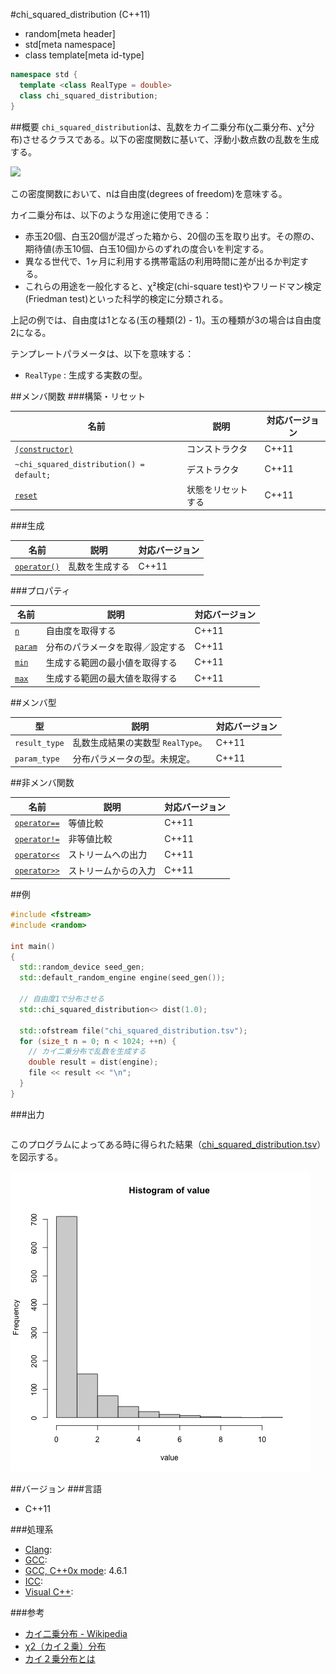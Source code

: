 #chi_squared_distribution (C++11)
* random[meta header]
* std[meta namespace]
* class template[meta id-type]

```cpp
namespace std {
  template <class RealType = double>
  class chi_squared_distribution;
}
```

##概要
`chi_squared_distribution`は、乱数をカイ二乗分布(χ二乗分布、χ²分布)させるクラスである。以下の密度関数に基いて、浮動小数点数の乱数を生成する。  

![](https://github.com/cpprefjp/image/raw/master/reference/random/chi_squared_distribution/chi_square.png)

この密度関数において、nは自由度(degrees of freedom)を意味する。  


カイ二乗分布は、以下のような用途に使用できる：

- 赤玉20個、白玉20個が混ざった箱から、20個の玉を取り出す。その際の、期待値(赤玉10個、白玉10個)からのずれの度合いを判定する。
- 異なる世代で、1ヶ月に利用する携帯電話の利用時間に差が出るか判定する。
- これらの用途を一般化すると、χ²検定(chi-square test)やフリードマン検定(Friedman test)といった科学的検定に分類される。

上記の例では、自由度は1となる(玉の種類(2) - 1)。玉の種類が3の場合は自由度2になる。


テンプレートパラメータは、以下を意味する：

- `RealType` : 生成する実数の型。


##メンバ関数
###構築・リセット

| 名前 | 説明 | 対応バージョン |
|---------------------------------------------------------------------------|--------------------|-------|
| [`(constructor)`](./chi_squared_distribution/op_constructor.md)           | コンストラクタ     | C++11 |
| `~chi_squared_distribution() = default;`                                  | デストラクタ       | C++11 |
| [`reset`](./chi_squared_distribution/reset.md)                            | 状態をリセットする | C++11 |


###生成

| 名前 | 説明 | 対応バージョン |
|-------------------------------------------------------|----------------|-------|
| [`operator()`](./chi_squared_distribution/op_call.md) | 乱数を生成する | C++11 |


###プロパティ

| 名前 | 説明 | 対応バージョン |
|------------------------------------------------|----------------------------------|-------|
| [`n`](./chi_squared_distribution/n.md)         | 自由度を取得する                 | C++11 |
| [`param`](./chi_squared_distribution/param.md) | 分布のパラメータを取得／設定する | C++11 |
| [`min`](./chi_squared_distribution/min.md)     | 生成する範囲の最小値を取得する   | C++11 |
| [`max`](./chi_squared_distribution/max.md)     | 生成する範囲の最大値を取得する   | C++11 |


##メンバ型

| 型 | 説明 | 対応バージョン |
|---------------|-------------------|-------|
| `result_type` | 乱数生成結果の実数型 `RealType`。 | C++11 |
| `param_type`  | 分布パラメータの型。未規定。 | C++11 |


##非メンバ関数

| 名前 | 説明 | 対応バージョン |
|----------------------------------------------------------|----------------------|-------|
| [`operator==`](./chi_squared_distribution/op_equal.md)     | 等値比較             | C++11 |
| [`operator!=`](./chi_squared_distribution/op_not_equal.md) | 非等値比較           | C++11 |
| [`operator<<`](./chi_squared_distribution/op_ostream.md)   | ストリームへの出力   | C++11 |
| [`operator>>`](./chi_squared_distribution/op_istream.md)   | ストリームからの入力 | C++11 |


##例
```cpp
#include <fstream>
#include <random>

int main()
{
  std::random_device seed_gen;
  std::default_random_engine engine(seed_gen());

  // 自由度1で分布させる
  std::chi_squared_distribution<> dist(1.0);

  std::ofstream file("chi_squared_distribution.tsv");
  for (size_t n = 0; n < 1024; ++n) {
    // カイ二乗分布で乱数を生成する
    double result = dist(engine);
    file << result << "\n";
  }
}
```

###出力
```
```

このプログラムによってある時に得られた結果（[chi_squared_distribution.tsv](https://github.com/cpprefjp/image/raw/master/reference/random/chi_squared_distribution/chi_squared_distribution.tsv)）を図示する。

![](https://github.com/cpprefjp/image/raw/master/reference/random/chi_squared_distribution/chi_squared_distribution.png)

##バージョン
###言語
- C++11

###処理系
- [Clang](/implementation.md#clang): 
- [GCC](/implementation.md#gcc): 
- [GCC, C++0x mode](/implementation.md#gcc): 4.6.1
- [ICC](/implementation.md#icc): 
- [Visual C++](/implementation.md#visual_cpp):

###参考
- [カイ二乗分布 - Wikipedia](http://ja.wikipedia.org/wiki/%E3%82%AB%E3%82%A4%E4%BA%8C%E4%B9%97%E5%88%86%E5%B8%83)
- [χ2（カイ２乗）分布](http://staff.aist.go.jp/t.ihara/chi2.html)
- [カイ２乗分布とは](http://ogawas.cerp.u-toyama.ac.jp/e-stat/kai.html)

